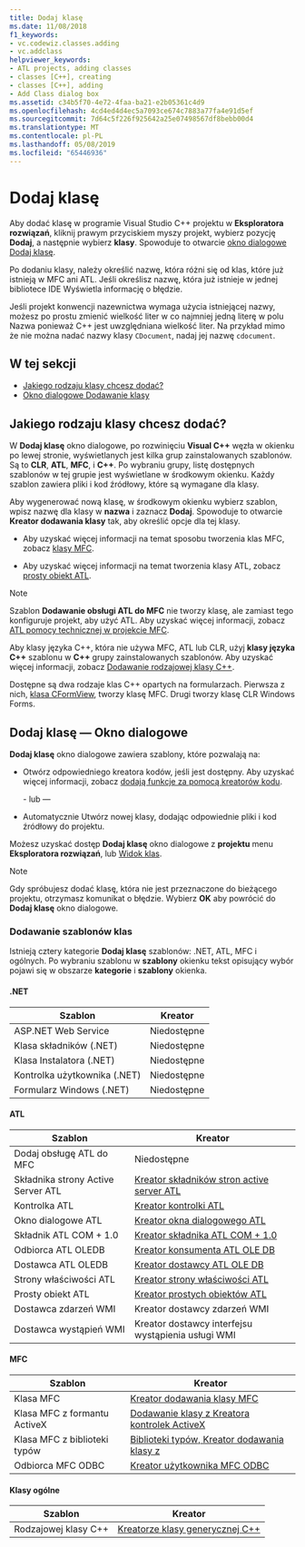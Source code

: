 ```yaml
---
title: Dodaj klasę
ms.date: 11/08/2018
f1_keywords:
- vc.codewiz.classes.adding
- vc.addclass
helpviewer_keywords:
- ATL projects, adding classes
- classes [C++], creating
- classes [C++], adding
- Add Class dialog box
ms.assetid: c34b5f70-4e72-4faa-ba21-e2b05361c4d9
ms.openlocfilehash: 4cd4ed4d4ec5a7093ce674c7883a77fa4e91d5ef
ms.sourcegitcommit: 7d64c5f226f925642a25e07498567df8bebb00d4
ms.translationtype: MT
ms.contentlocale: pl-PL
ms.lasthandoff: 05/08/2019
ms.locfileid: "65446936"
---
```

# <a name="add-a-class"></a>Dodaj klasę

Aby dodać klasę w programie Visual Studio C++ projektu w **Eksploratora rozwiązań**, kliknij prawym przyciskiem myszy projekt, wybierz pozycję **Dodaj**, a następnie wybierz **klasy**. Spowoduje to otwarcie [okno dialogowe Dodaj klasę](#add-class-dialog-box).

Po dodaniu klasy, należy określić nazwę, która różni się od klas, które już istnieją w MFC ani ATL. Jeśli określisz nazwę, która już istnieje w jednej bibliotece IDE Wyświetla informację o błędzie.

Jeśli projekt konwencji nazewnictwa wymaga użycia istniejącej nazwy, możesz po prostu zmienić wielkość liter w co najmniej jedną literę w polu Nazwa ponieważ C++ jest uwzględniana wielkość liter. Na przykład mimo że nie można nadać nazwy klasy `CDocument`, nadaj jej nazwę `cdocument`.

## <a name="in-this-section"></a>W tej sekcji

- [Jakiego rodzaju klasy chcesz dodać?](#what-kind-of-class-do-you-want-to-add)
- [Okno dialogowe Dodawanie klasy](#add-class-dialog-box)

## <a name="what-kind-of-class-do-you-want-to-add"></a>Jakiego rodzaju klasy chcesz dodać?

W **Dodaj klasę** okno dialogowe, po rozwinięciu **Visual C++** węzła w okienku po lewej stronie, wyświetlanych jest kilka grup zainstalowanych szablonów. Są to **CLR**, **ATL**, **MFC**, i **C++**. Po wybraniu grupy, listę dostępnych szablonów w tej grupie jest wyświetlane w środkowym okienku. Każdy szablon zawiera pliki i kod źródłowy, które są wymagane dla klasy.

Aby wygenerować nową klasę, w środkowym okienku wybierz szablon, wpisz nazwę dla klasy w **nazwa** i zaznacz **Dodaj**. Spowoduje to otwarcie **Kreator dodawania klasy** tak, aby określić opcje dla tej klasy.

- Aby uzyskać więcej informacji na temat sposobu tworzenia klas MFC, zobacz [klasy MFC](../mfc/reference/adding-an-mfc-class.md).

- Aby uzyskać więcej informacji na temat tworzenia klasy ATL, zobacz [prosty obiekt ATL](../atl/reference/adding-an-atl-simple-object.md).

> [!NOTE]
> Szablon **Dodawanie obsługi ATL do MFC** nie tworzy klasę, ale zamiast tego konfiguruje projekt, aby użyć ATL. Aby uzyskać więcej informacji, zobacz [ATL pomocy technicznej w projekcie MFC](../mfc/reference/adding-atl-support-to-your-mfc-project.md).

Aby klasy języka C++, która nie używa MFC, ATL lub CLR, użyj **klasy języka C++** szablonu w **C++** grupy zainstalowanych szablonów. Aby uzyskać więcej informacji, zobacz [Dodawanie rodzajowej klasy C++](../ide/adding-a-generic-cpp-class.md).

Dostępne są dwa rodzaje klas C++ opartych na formularzach. Pierwsza z nich, [klasa CFormView](../mfc/reference/cformview-class.md), tworzy klasę MFC. Drugi tworzy klasę CLR Windows Forms.

## <a name="add-class-dialog-box"></a>Dodaj klasę — Okno dialogowe

**Dodaj klasę** okno dialogowe zawiera szablony, które pozwalają na:

- Otwórz odpowiedniego kreatora kodów, jeśli jest dostępny. Aby uzyskać więcej informacji, zobacz [dodają funkcje za pomocą kreatorów kodu](../ide/adding-functionality-with-code-wizards-cpp.md).

   \- lub —

- Automatycznie Utwórz nowej klasy, dodając odpowiednie pliki i kod źródłowy do projektu.

Możesz uzyskać dostęp **Dodaj klasę** okno dialogowe z **projektu** menu **Eksploratora rozwiązań**, lub [Widok klas](/visualstudio/ide/viewing-the-structure-of-code).

> [!NOTE]
> Gdy spróbujesz dodać klasę, która nie jest przeznaczone do bieżącego projektu, otrzymasz komunikat o błędzie. Wybierz **OK** aby powrócić do **Dodaj klasę** okno dialogowe.

### <a name="add-class-templates"></a>Dodawanie szablonów klas

Istnieją cztery kategorie **Dodaj klasę** szablonów: .NET, ATL, MFC i ogólnych. Po wybraniu szablonu w **szablony** okienku tekst opisujący wybór pojawi się w obszarze **kategorie** i **szablony** okienka.

#### <a name="net"></a>.NET

|Szablon|Kreator|
|--------------|------------|
|ASP.NET Web Service|Niedostępne|
|Klasa składników (.NET)|Niedostępne|
|Klasa Instalatora (.NET)|Niedostępne|
|Kontrolka użytkownika (.NET)|Niedostępne|
|Formularz Windows (.NET)|Niedostępne|

#### <a name="atl"></a>ATL

|Szablon|Kreator|
|--------------|------------|
|Dodaj obsługę ATL do MFC|Niedostępne|
|Składnika strony Active Server ATL|[Kreator składników stron active server ATL](../atl/reference/atl-active-server-page-component-wizard.md)|
|Kontrolka ATL|[Kreator kontrolki ATL](../atl/reference/atl-control-wizard.md)|
|Okno dialogowe ATL|[Kreator okna dialogowego ATL](../atl/reference/atl-dialog-wizard.md)|
|Składnik ATL COM + 1.0|[Kreator składnika ATL COM + 1.0](../atl/reference/atl-com-plus-1-0-component-wizard.md)|
|Odbiorca ATL OLEDB|[Kreator konsumenta ATL OLE DB](../atl/reference/atl-ole-db-consumer-wizard.md)|
|Dostawca ATL OLEDB|[Kreator dostawcy ATL OLE DB](../atl/reference/atl-ole-db-provider-wizard.md)|
|Strony właściwości ATL|[Kreator strony właściwości ATL](../atl/reference/atl-property-page-wizard.md)|
|Prosty obiekt ATL|[Kreator prostych obiektów ATL](../atl/reference/atl-simple-object-wizard.md)|
|Dostawca zdarzeń WMI|Kreator dostawcy zdarzeń WMI|
|Dostawca wystąpień WMI|Kreator dostawcy interfejsu wystąpienia usługi WMI|

#### <a name="mfc"></a>MFC

|Szablon|Kreator|
|--------------|------------|
|Klasa MFC|[Kreator dodawania klasy MFC](../mfc/reference/mfc-add-class-wizard.md)|
|Klasa MFC z formantu ActiveX|[Dodawanie klasy z Kreatora kontrolek ActiveX](../ide/add-class-from-activex-control-wizard.md)|
|Klasa MFC z biblioteki typów|[Biblioteki typów, Kreator dodawania klasy z](../mfc/reference/add-class-from-typelib-wizard.md)|
|Odbiorca MFC ODBC|[Kreator użytkownika MFC ODBC](../mfc/reference/mfc-odbc-consumer-wizard.md)|

#### <a name="generic-classes"></a>Klasy ogólne

|Szablon|Kreator|
|--------------|------------|
|Rodzajowej klasy C++|[Kreatorze klasy generycznej C++](../ide/generic-cpp-class-wizard.md)|

